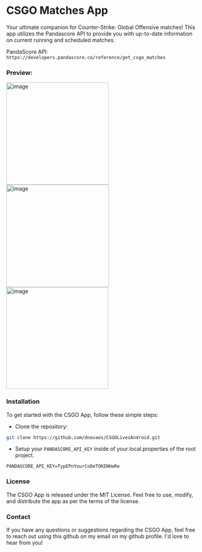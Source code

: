 # CSGO Matches App

Your ultimate companion for Counter-Strike: Global Offensive matches! This app utilizes the Pandascore API to provide you with up-to-date information on current running and scheduled matches.

PandaScore API: `https://developers.pandascore.co/reference/get_csgo_matches`

### Preview:

<img width="271" alt="image" src="https://github.com/dnovaes/CSGOLivesAndroid/assets/3251916/ac7ecd73-2968-4d88-91a0-fa9d1cc2c589">

<img width="272" alt="image" src="https://github.com/dnovaes/CSGOLivesAndroid/assets/3251916/c15b653a-5fc6-4ab0-a408-408332850f2b">

<img width="270" alt="image" src="https://github.com/dnovaes/CSGOLivesAndroid/assets/3251916/28de974e-b078-4182-b7b8-98acee702f2b">

### Installation
To get started with the CSGO App, follow these simple steps:

- Clone the repository:
```bash
git clone https://github.com/dnovaes/CSGOLivesAndroid.git
```
- Setup your `PANDASCORE_API_KEY` inside of your local.properties of the root project.
```
PANDASCORE_API_KEY=TypEPnYourCoDeTOKENHeRe
```
### License
The CSGO App is released under the MIT License. Feel free to use, modify, and distribute the app as per the terms of the license.

### Contact
If you have any questions or suggestions regarding the CSGO App, feel free to reach out using this github on my email on my github profile. I'd love to hear from you!
